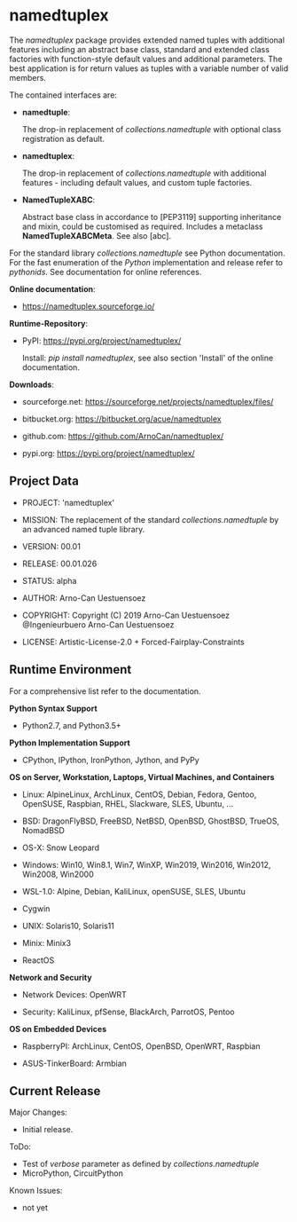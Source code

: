 namedtuplex
==============

The *namedtuplex* package provides extended named tuples with additional features
including an abstract base class, standard and extended class factories with
function-style default values and additional parameters.
The best application is for return values as tuples with a variable number 
of valid members. 

The contained interfaces are:

- **namedtuple**:
	
  The drop-in replacement of *collections.namedtuple* with optional class registration
  as default.

- **namedtuplex**:
	
  The drop-in replacement of *collections.namedtuple* with additional features - including
  default values, and custom tuple factories.

- **NamedTupleXABC**:
	
  Abstract base class in accordance to [PEP3119] supporting inheritance and mixin, 
  could be customised as required. 
  Includes a metaclass **NamedTupleXABCMeta**.
  See also [abc].

For the standard library *collections.namedtuple* see Python documentation.
For the fast enumeration of the *Python* implementation and release refer to *pythonids*.
See documentation for online references.

**Online documentation**:

* https://namedtuplex.sourceforge.io/


**Runtime-Repository**:

* PyPI: https://pypi.org/project/namedtuplex/

  Install: *pip install namedtuplex*, see also section 'Install' of the online documentation.


**Downloads**:

* sourceforge.net: https://sourceforge.net/projects/namedtuplex/files/

* bitbucket.org: https://bitbucket.org/acue/namedtuplex

* github.com: https://github.com/ArnoCan/namedtuplex/

* pypi.org: https://pypi.org/project/namedtuplex/


Project Data
------------

* PROJECT: 'namedtuplex'

* MISSION: The replacement of the standard *collections.namedtuple* by an advanced named tuple library.

* VERSION: 00.01

* RELEASE: 00.01.026

* STATUS: alpha

* AUTHOR: Arno-Can Uestuensoez

* COPYRIGHT: Copyright (C) 2019 Arno-Can Uestuensoez @Ingenieurbuero Arno-Can Uestuensoez

* LICENSE: Artistic-License-2.0 + Forced-Fairplay-Constraints

Runtime Environment
-------------------
For a comprehensive list refer to the documentation.

**Python Syntax Support**

*  Python2.7, and Python3.5+

**Python Implementation Support**

*  CPython, IPython, IronPython, Jython, and PyPy


**OS on Server, Workstation, Laptops, Virtual Machines, and Containers**

* Linux: AlpineLinux, ArchLinux, CentOS, Debian, Fedora, Gentoo, OpenSUSE, Raspbian, RHEL, Slackware, SLES, Ubuntu, ...  

* BSD: DragonFlyBSD, FreeBSD, NetBSD, OpenBSD, GhostBSD, TrueOS, NomadBSD

* OS-X: Snow Leopard

* Windows: Win10, Win8.1, Win7, WinXP, Win2019, Win2016, Win2012, Win2008, Win2000

* WSL-1.0: Alpine, Debian, KaliLinux, openSUSE, SLES, Ubuntu

* Cygwin

* UNIX: Solaris10, Solaris11

* Minix: Minix3

* ReactOS

**Network and Security**

* Network Devices: OpenWRT

* Security: KaliLinux, pfSense, BlackArch, ParrotOS, Pentoo

**OS on Embedded Devices**

* RaspberryPI: ArchLinux, CentOS, OpenBSD, OpenWRT, Raspbian

* ASUS-TinkerBoard: Armbian

Current Release
---------------

Major Changes:

* Initial release.


ToDo:

* Test of *verbose* parameter as defined by *collections.namedtuple*
* MicroPython, CircuitPython

Known Issues:

* not yet

